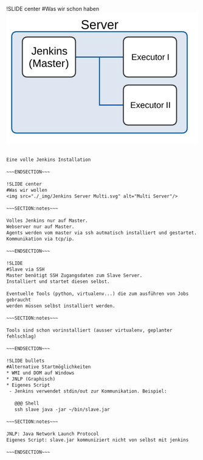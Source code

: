 !SLIDE center
#Was wir schon haben
<img src="./_img/Jenkins Server Single.svg" alt="Single Server"/>

~~~SECTION:notes~~~

Eine volle Jenkins Installation

~~~ENDSECTION~~~

!SLIDE center
#Was wir wollen
<img src="./_img/Jenkins Server Multi.svg" alt="Multi Server"/>

~~~SECTION:notes~~~

Volles Jenkins nur auf Master.
Webserver nur auf Master.
Agents werden vom master via ssh autmatisch installiert und gestartet.
Kommunikation via tcp/ip.

~~~ENDSECTION~~~

!SLIDE
#Slave via SSH
Master benötigt SSH Zugangsdaten zum Slave Server.
Installiert und startet diesen selbst.

Eventuelle Tools (python, virtualenv...) die zum ausführen von Jobs gebraucht
werden müssen selbst installiert werden.

~~~SECTION:notes~~~

Tools sind schon vorinstalliert (ausser virtualenv, geplanter fehlschlag)

~~~ENDSECTION~~~

!SLIDE bullets
#Alternative Startmöglichkeiten
* WMI und DOM auf Windows
* JNLP (Graphisch)
* Eigenes Script
 - Jenkins verwendet stdin/out zur Kommunikation. Beispiel:

   @@@ Shell
   ssh slave java -jar ~/bin/slave.jar

~~~SECTION:notes~~~

JNLP: Java Network Launch Protocol
Eigenes Script: slave.jar kommuniziert nicht von selbst mit jenkins

~~~ENDSECTION~~~

